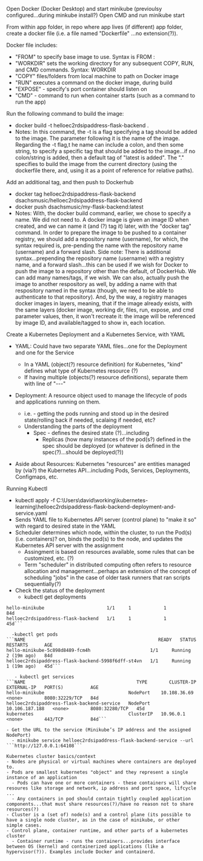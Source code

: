 Open Docker (Docker Desktop) and start minikube (previoulsy configured...during minkube install?)
Open CMD and run minikube start 

From within app folder, in repo where app lives (if different) app folder, create a docker file (i.e. a file named "Dockerfile" ...no extension(?)). 

Docker file includes:
- "FROM" to specify base image to use. Syntax is FROM <image>:<tag>
- "WORKDIR" sets the working directory for any subsequent COPY, RUN, and CMD commands. Syntax: WORKDIR <path>
- "COPY" files/folders from local machine to path on Docker image
- "RUN" executes a command on the docker image, during build
- "EXPOSE" - specify's port container should listen on 
- "CMD" - command to run when container starts (such as a command to run the app)


Run the following command to build the image:
- docker build -t helloec2rdsipaddress-flask-backend .
- Notes: In this command, the -t is a flag specifying a tag should be added to the image.  The parameter following it is the name of the image.  Regarding the -t flag,t he name can include a colon, and then some string, to specify a specific tag that should be added to the image...if no colon/string is added, then a default tag of "latest is added".  The "." specifies to build the image from the current directory (using the dockerfile there, and, using it as a point of reference for relative paths). 

Add an additional tag, and then push to Dockerhub
- docker tag helloec2rdsipaddress-flask-backend dsachsmusic/helloec2rdsipaddress-flask-backend
- docker push dsachsmusic/my-flask-backend:latest
- Notes: With, the docker build command, earlier, we chose to specify a name. We did not need to.  A docker image is given an image ID when created, and we can name it (and (?) tag it) later, with the "docker tag" command. In order to prepare the image to be pushed to a container registry, we should add a repository name (username), for which, the syntax required is, pre-pending the name with the repository name (username) and a forward slash. Side note: There is additional syntax...prepending the repository name (username) with a registry name, and a forward slash...this can be used if we wish for Docker to push the image to a repository other than the default, of DockerHub. We can add many names/tags, if we wish.  We can also, actually push the image to another respository as well, by adding a name with that respository named in the syntax (though, we need to be able to authenticate to that repository). And, by the way, a registry manages docker images in layers, meaning, that if the image already exists, with the same layers (docker image, working dir, files, run, expose, and cmd parameter values, then, it won't recreate it: the image will be referenced by image ID, and available/tagged to show in, each location.

Create a Kubernetes Deployment and a Kubernetes Service, with YAML
- YAML: Could have two separate YAML files...one for the Deployment and one for the Service
  - In a YAML (object(?) resource definition) for Kubernetes, "kind" defines what type of Kubernetes resource (?)
  - If having multiple (objects(?) resource definitions), separate them with line of  "---"
- Deployment: A resource object used to manage the lifecycle of pods and applications running on them. 
  - i.e. - getting the pods running and stood up in the desired state/rolling back if needed, scalaing if needed, etc?
  - Understanding the parts of the deployment
    - Spec - defines the desired state (?)...including
      - Replicas (how many instances of the pod(s?) defined in the spec should be deployed (or whatever is defined in the spec(?)...should be deployed(?))

- Aside about Resources: Kubernetes "resources" are entities managed by (via?) the Kubernetes API...including Pods, Services, Deployments, Configmaps, etc.


Running Kubectl
- kubectl apply -f C:\Users\david\working\kubernetes-learning\helloec2rdsipaddress-flask-backend-deployment-and-service.yaml
- Sends YAML file to Kubernetes API server (control plane) to "make it so" with regard to desired state in the YAML
- Scheduler determines which node, within the cluster, to run the Pod(s)(i.e. containers)? on, binds the pod(s) to the node, and updates the Kubernetes API server with the assignment
  - Assingment is based on resources available, some rules that can be customized, etc. (?)
  - Term "scheduler" in distributed computing often refers to resource allocation and management...perhaps an extension of the concept of scheduling "jobs" in the case of older task runners that ran scripts sequentially(?)
- Check the status of the deployment
  - kubectl get deployments 
```NAME                                 READY   UP-TO-DATE   AVAILABLE   AGE
hello-minikube                       1/1     1            1           84d
helloec2rdsipaddress-flask-backend   1/1     1            1           45d```

  -kubectl get pods
```NAME                                                 READY   STATUS    RESTARTS      AGE
hello-minikube-5c898d8489-fcm4h                      1/1     Running   2 (19m ago)   84d
helloec2rdsipaddress-flask-backend-5998f6dff-st4vn   1/1     Running   1 (19m ago)   45d```

   - kubectl get services
```NAME                                         TYPE        CLUSTER-IP       EXTERNAL-IP   PORT(S)          AGE
hello-minikube                               NodePort    10.108.36.69     <none>        8080:32229/TCP   84d
helloec2rdsipaddress-flask-backend-service   NodePort    10.106.187.188   <none>        8080:32280/TCP   45d
kubernetes                                   ClusterIP   10.96.0.1        <none>        443/TCP          84d```

- Get the URL to the service (Minikube’s IP address and the assigned NodePort)
  - minikube service helloec2rdsipaddress-flask-backend-service --url
```http://127.0.0.1:64108```

Kubernetes cluster basics/context
- Nodes are physical or virtual machines where containers are deployed to.
- Pods are smallest kubernetes "object" and they represent a single instance of an application
  - Pods can have one or more containers - these containers will share resoures like storage and network, ip address and port space, lifcycle ...
  - Any containers in pod should contain tightly coupled application components...that must share resources(?)/have no reason not to share resources(?)
- Cluster is a (set of) node(s) and a control plane (its possible to have a single node cluster, as in the case of minikube, or other simple cases.
- Control plane, container runtime, and other parts of a kubernetes cluster
  - Container runtime - runs the containers...provides interface between OS (kernel) and containerized applications (like a hypervisor(?)). Examples include Docker and containerd.

